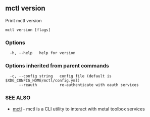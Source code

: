 [Auto generated by spf13/cobra]: <>

## mctl version

Print mctl version

```
mctl version [flags]
```

### Options

```
  -h, --help   help for version
```

### Options inherited from parent commands

```
  -c, --config string   config file (default is $XDG_CONFIG_HOME/mctl/config.yml)
      --reauth          re-authenticate with oauth services
```

### SEE ALSO

* [mctl](mctl.md)	 - mctl is a CLI utility to interact with metal toolbox services


